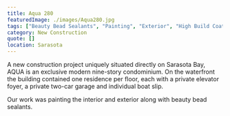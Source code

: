 ```yaml
---
title: Aqua 280
featuredImage: ./images/Aqua280.jpg
tags: ["Beauty Bead Sealants", "Painting", "Exterior", "High Build Coatings", "Multi-Unit Residential", "Interior"]
category: New Construction
quote: []
location: Sarasota
---
```

A new construction project uniquely situated directly on Sarasota Bay, AQUA is
an exclusive modern nine-story condominium.  On the waterfront the building
contained one residence per floor, each with a private elevator foyer, a private
two-car garage and individual boat slip. 

Our work was painting the interior and exterior along with beauty bead sealants.
